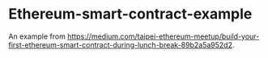 # Ethereum-smart-contract-example

An example from https://medium.com/taipei-ethereum-meetup/build-your-first-ethereum-smart-contract-during-lunch-break-89b2a5a952d2.
